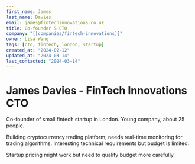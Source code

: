 ```yaml
---
first_name: James
last_name: Davies
email: james@fintechinnovations.co.uk
title: Co-founder & CTO
company: "[[companies/fintech-innovations]]"
owner: Lisa Wang
tags: [cto, fintech, london, startup]
created_at: "2024-02-12"
updated_at: "2024-03-14"
last_contacted: "2024-03-14"
---
```


# James Davies - FinTech Innovations CTO

Co-founder of small fintech startup in London. Young company, about 25 people.

Building cryptocurrency trading platform, needs real-time monitoring for trading algorithms. Interesting technical requirements but budget is limited.

Startup pricing might work but need to qualify budget more carefully.